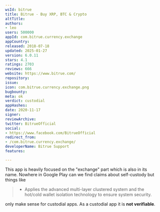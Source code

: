 ```yaml
---
wsId: bitrue
title: Bitrue - Buy XRP, BTC & Crypto
altTitle: 
authors:
- leo
users: 500000
appId: com.bitrue.currency.exchange
appCountry: 
released: 2018-07-18
updated: 2025-01-27
version: 6.0.11
stars: 4.1
ratings: 2703
reviews: 666
website: https://www.bitrue.com/
repository: 
issue: 
icon: com.bitrue.currency.exchange.png
bugbounty: 
meta: ok
verdict: custodial
appHashes: 
date: 2020-11-17
signer: 
reviewArchive: 
twitter: BitrueOfficial
social:
- https://www.facebook.com/BitrueOfficial
redirect_from:
- /com.bitrue.currency.exchange/
developerName: Bitrue Support
features: 

---
```


This app is heavily focused on the "exchange" part which is also in its name.
Nowhere in Google Play can we find claims about self-custody but things like

> - Applies the advanced multi-layer clustered system and the hot/cold wallet
  isolation technology to ensure system security.

only make sense for custodial apps. As a custodial app it is **not verifiable**.
